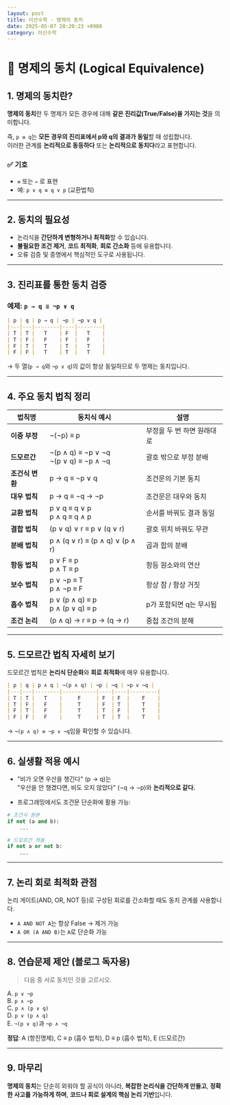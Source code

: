 ```yaml
---
layout: post
title: 이산수학 - 명제의 동치
date: 2025-05-07 20:20:23 +0900
category: 이산수학
---
```

# 🔁 명제의 동치 (Logical Equivalence)

## 1. 명제의 동치란?

**명제의 동치**란 두 명제가 모든 경우에 대해 **같은 진리값(True/False)을 가지는 것**을 의미합니다.

즉, `p ≡ q`는 **모든 경우의 진리표에서 p와 q의 결과가 동일**할 때 성립합니다.  
이러한 관계를 **논리적으로 동등하다** 또는 **논리적으로 동치다**라고 표현합니다.

### ✅ 기호
- `≡` 또는 `⇔` 로 표현
- 예: `p ∨ q ≡ q ∨ p` (교환법칙)

---

## 2. 동치의 필요성

- 논리식을 **간단하게 변형하거나 최적화**할 수 있습니다.
- **불필요한 조건 제거**, **코드 최적화**, **회로 간소화** 등에 유용합니다.
- 오류 검증 및 증명에서 핵심적인 도구로 사용됩니다.

---

## 3. 진리표를 통한 동치 검증

### 예제: `p → q ≡ ¬p ∨ q`

```markdown
| p | q | p → q | ¬p | ¬p ∨ q |
|---|---|--------|----|--------|
| T | T |   T    | F  |   T    |
| T | F |   F    | F  |   F    |
| F | T |   T    | T  |   T    |
| F | F |   T    | T  |   T    |
```

→ 두 열(`p → q`와 `¬p ∨ q`)의 값이 항상 동일하므로 두 명제는 동치입니다.

---

## 4. 주요 동치 법칙 정리

| 법칙명       | 동치식 예시                                 | 설명                        |
|--------------|---------------------------------------------|-----------------------------|
| **이중 부정** | ¬(¬p) ≡ p                                   | 부정을 두 번 하면 원래대로 |
| **드모르간** | ¬(p ∧ q) ≡ ¬p ∨ ¬q<br>¬(p ∨ q) ≡ ¬p ∧ ¬q    | 괄호 밖으로 부정 분배     |
| **조건식 변환** | p → q ≡ ¬p ∨ q                            | 조건문의 기본 동치         |
| **대우 법칙** | p → q ≡ ¬q → ¬p                            | 조건문은 대우와 동치       |
| **교환 법칙** | p ∨ q ≡ q ∨ p<br>p ∧ q ≡ q ∧ p              | 순서를 바꿔도 결과 동일    |
| **결합 법칙** | (p ∨ q) ∨ r ≡ p ∨ (q ∨ r)                   | 괄호 위치 바꿔도 무관       |
| **분배 법칙** | p ∧ (q ∨ r) ≡ (p ∧ q) ∨ (p ∧ r)             | 곱과 합의 분배            |
| **항등 법칙** | p ∨ F ≡ p<br>p ∧ T ≡ p                     | 항등 원소와의 연산         |
| **보수 법칙** | p ∨ ¬p ≡ T<br>p ∧ ¬p ≡ F                   | 항상 참 / 항상 거짓        |
| **흡수 법칙** | p ∨ (p ∧ q) ≡ p<br>p ∧ (p ∨ q) ≡ p         | p가 포함되면 q는 무시됨     |
| **조건 논리** | (p ∧ q) → r ≡ p → (q → r)                  | 중첩 조건의 분해           |

---

## 5. 드모르간 법칙 자세히 보기

드모르간 법칙은 **논리식 단순화**와 **회로 최적화**에 매우 유용합니다.

```markdown
| p | q | p ∧ q | ¬(p ∧ q) | ¬p | ¬q | ¬p ∨ ¬q |
|---|---|--------|-----------|----|----|---------|
| T | T |   T    |     F     | F  | F  |    F    |
| T | F |   F    |     T     | F  | T  |    T    |
| F | T |   F    |     T     | T  | F  |    T    |
| F | F |   F    |     T     | T  | T  |    T    |
```

→ `¬(p ∧ q) ≡ ¬p ∨ ¬q`임을 확인할 수 있습니다.

---

## 6. 실생활 적용 예시

- "비가 오면 우산을 챙긴다" (p → q)는  
  "우산을 안 챙겼다면, 비도 오지 않았다" (¬q → ¬p)와 **논리적으로 같다.**

- 프로그래밍에서도 조건문 단순화에 활용 가능:

```python
# 조건식 원본
if not (a and b):
    ...

# 드모르간 적용
if not a or not b:
    ...
```

---

## 7. 논리 회로 최적화 관점

논리 게이트(AND, OR, NOT 등)로 구성된 회로를 간소화할 때도 동치 관계를 사용합니다.

- `A AND NOT A`는 항상 False → 제거 가능
- `A OR (A AND B)`는 `A`로 단순화 가능

---

## 8. 연습문제 제안 (블로그 독자용)

> 다음 중 서로 동치인 것을 고르시오.

A. `p ∨ ¬p`  
B. `p ∧ ¬p`  
C. `p ∧ (p ∨ q)`  
D. `p ∨ (p ∧ q)`  
E. `¬(p ∨ q)`과 `¬p ∧ ¬q`

**정답**: A (항진명제), C ≡ p (흡수 법칙), D ≡ p (흡수 법칙), E (드모르간)

---

## 9. 마무리

**명제의 동치**는 단순히 외워야 할 공식이 아니라, **복잡한 논리식을 간단하게 만들고**, **정확한 사고를 가능하게 하며**, **코드나 회로 설계의 핵심 논리 기반**입니다.
